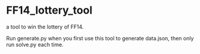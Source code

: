 # FF14_lottery_tool

a tool to win the lottery of FF14.

Run generate.py when you first use this tool to generate data.json, then only run solve.py each time.
